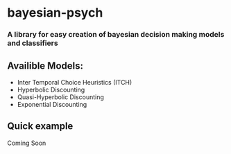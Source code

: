 # bayesian-psych
### A library for easy creation of bayesian decision making models and classifiers

## Availible Models:
 - Inter Temporal Choice Heuristics (ITCH)
 - Hyperbolic Discounting
 - Quasi-Hyperbolic Discounting
 - Exponential Discounting

## Quick example
  Coming Soon
